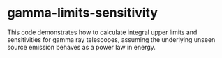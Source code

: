 # gamma-limits-sensitivity
This code demonstrates how to calculate integral upper limits and sensitivities for gamma ray telescopes, assuming the underlying unseen source emission behaves as a power law in energy.
